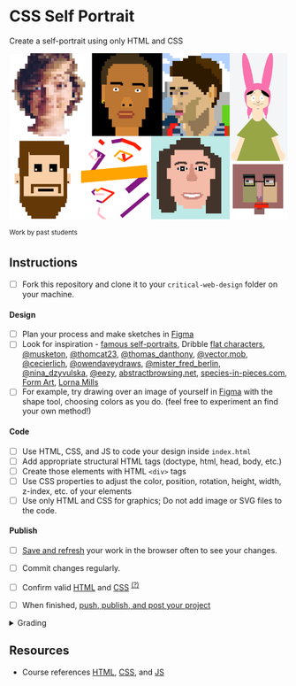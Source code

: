 
# CSS Self Portrait

Create a self-portrait using only HTML and CSS

![view source](assets/img/portraits.png)

<sup>Work by past students</sup>



## Instructions

- [ ] Fork this repository and clone it to your `critical-web-design` folder on your machine.

#### Design
- [ ] Plan your process and make sketches in [Figma](https://www.youtube.com/watch?v=AJK9NBGL5Bk)
- [ ] Look for inspiration - [famous self-portraits](https://mymodernmet.com/famous-self-portraits/), Dribble [flat characters](https://dribbble.com/search/flat%20characters), [@musketon](https://www.instagram.com/musketon/), [@thomcat23](https://www.instagram.com/thomcat23/), [@thomas_danthony](https://www.instagram.com/thomas_danthony/), [@vector.mob](https://www.instagram.com/vector.mob/), [@cecierlich](https://www.instagram.com/cecierlich/),
[@owendaveydraws](https://www.instagram.com/owendaveydraws/), [@mister_fred_berlin](https://www.instagram.com/mister_fred_berlin/), [@nina_dzyvulska](https://www.instagram.com/nina_dzyvulska/), [@eezy](https://www.instagram.com/eezy/), [abstractbrowsing.net](http://www.abstractbrowsing.net), [species-in-pieces.com](http://species-in-pieces.com/), [Form Art](http://www.c3.hu/collection/form/), [Lorna Mills](https://www.instagram.com/lorna.mills/?hl=en)
- [ ] For example, try drawing over an image of yourself in [Figma](https://figma.com) with the shape tool, choosing colors as you do. (feel free to experiment an find your own method!)

#### Code
- [ ] Use HTML, CSS, and JS to code your design inside `index.html`
- [ ] Add appropriate structural HTML tags (doctype, html, head, body, etc.)
- [ ] Create those elements with HTML `<div>` tags
- [ ] Use CSS properties to adjust the color, position, rotation, height, width, z-index, etc. of your elements
- [ ] Use only HTML and CSS for graphics; Do not add image or SVG files to the code.

#### Publish
- [ ] [Save and refresh](https://github.com/omundy/learn-computing/blob/main/topics-keyboard-shortcuts.md#web-development-edit-save-refresh-loop) your work in the browser often to see your changes.
- [ ] Commit changes regularly.
- [ ] Confirm valid [HTML](https://validator.w3.org/) and [CSS](https://jigsaw.w3.org/css-validator/) <sup>[(?)](https://github.com/omundy/dig245-critical-web-design/blob/main/reference-sheets/css.md#css-validation)</sup>
- [ ] When finished, [push, publish, and post your project](https://docs.google.com/document/d/17U_zmzM_eML_qkG0PaOdDRcEk3YEmbiQ1TyNnbAM08k/edit#bookmark=id.8jryplv1i8a)




<details>
<summary>Grading</summary>

Points | Description
---: | ---
4 | Concept
4 | Originality
4 | Execution / Technical
4 | Project is online, accessible, and linked from Moodle
4 | Valid HTML and CSS
20 | Total possible

</details>




## Resources

- Course references [HTML](https://github.com/omundy/dig245-critical-web-design/blob/main/reference-sheets/html.md), [CSS](https://github.com/omundy/dig245-critical-web-design/blob/main/reference-sheets/css.md), and [JS](https://github.com/omundy/dig245-critical-web-design/blob/main/reference-sheets/javascript.md)






<!-- past work  

Fall 2017
https://omundy.wordpress.com/2017/09/18/web-art-box-model-self-portraits-fall-2017/
katie https://jsfiddle.net/ow3n/yrvsLo9w/1/
ted https://jsfiddle.net/ow3n/1jmzworg/1/
lauren https://jsfiddle.net/ow3n/v1wpkyj4/1/

Spring 2015
https://omundy.wordpress.com/2015/03/30/web1-spring-2015-self-portrait-highlights/
colson https://jsfiddle.net/ow3n/k1s4x5fh/1/
connor https://jsfiddle.net/ow3n/rn40ho6z/1/
jacob https://jsfiddle.net/ow3n/t4n2wdp9/1/
felicia https://jsfiddle.net/ow3n/3fpxqosh/1/

Fall 2014
https://omundy.wordpress.com/2014/10/22/web1-box-model-self-portrait-post-here/

-->
